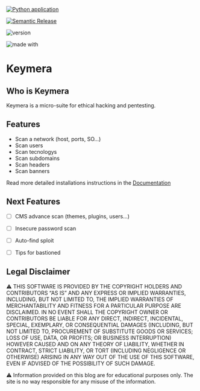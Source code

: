 [![Python application](https://github.com/crakernano/keymera/actions/workflows/python-app.yml/badge.svg)](https://github.com/crakernano/keymera/actions/workflows/python-app.yml)

[![Semantic Release](https://github.com/crakernano/keymera/actions/workflows/main.yml/badge.svg)](https://github.com/crakernano/keymera/actions/workflows/main.yml)

![version](https://img.shields.io/github/v/tag/crakernano/keymera?sort=date)

![made with](https://img.shields.io/badge/Made%20with-Python-1f425f.svg)



# Keymera

## Who is Keymera

Keymera is a micro-suite for ethical hacking and pentesting.

## Features

- Scan a network (host, ports, SO...)
- Scan users
- Scan tecnologys
- Scan subdomains
- Scan headers
- Scan banners

Read more detailed installations instructions in the [Documentation](https://crakernano.github.io/keymera/)

## Next Features

- [ ] CMS advance scan (themes, plugins, users...)
- [ ] Insecure password scan
- [ ] Auto-find sploit
- [ ] Tips for bastioned


## Legal Disclaimer


:warning: THIS SOFTWARE IS PROVIDED BY THE COPYRIGHT HOLDERS AND CONTRIBUTORS “AS IS” AND ANY EXPRESS OR IMPLIED WARRANTIES, INCLUDING, BUT NOT LIMITED TO, THE IMPLIED WARRANTIES OF MERCHANTABILITY AND FITNESS FOR A PARTICULAR PURPOSE ARE DISCLAIMED. IN NO EVENT SHALL THE COPYRIGHT OWNER OR CONTRIBUTORS BE LIABLE FOR ANY DIRECT, INDIRECT, INCIDENTAL, SPECIAL, EXEMPLARY, OR CONSEQUENTIAL DAMAGES (INCLUDING, BUT NOT LIMITED TO, PROCUREMENT OF SUBSTITUTE GOODS OR SERVICES; LOSS OF USE, DATA, OR PROFITS; OR BUSINESS INTERRUPTION) HOWEVER CAUSED AND ON ANY THEORY OF LIABILITY, WHETHER IN CONTRACT, STRICT LIABILITY, OR TORT (INCLUDING NEGLIGENCE OR OTHERWISE) ARISING IN ANY WAY OUT OF THE USE OF THIS SOFTWARE, EVEN IF ADVISED OF THE POSSIBILITY OF SUCH DAMAGE.

:warning: Information provided on this blog are for educational purposes only. The site is no way responsible for any misuse of the information.
